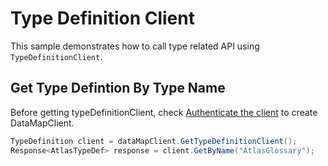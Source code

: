 # Type Definition Client

This sample demonstrates how to call type related API using `TypeDefinitionClient`.

## Get Type Defintion By Type Name

Before getting typeDefinitionClient, check [Authenticate the client](https://github.com/Azure/azure-sdk-for-net/blob/main/sdk/purview/Azure.Analytics.Purview.DataMap/samples/Sample00_AuthenticateClient.md) to create DataMapClient.

```C# Snippet:DataMapGetTypeByName
TypeDefinition client = dataMapClient.GetTypeDefinitionClient();
Response<AtlasTypeDef> response = client.GetByName("AtlasGlossary");
```